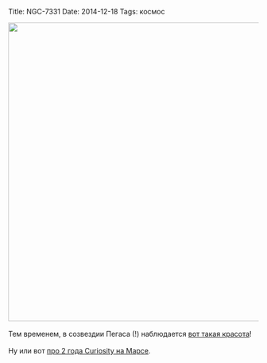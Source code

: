 Title: NGC-7331
Date: 2014-12-18
Tags: космос

<div class="text"><img src="https://dl.dropboxusercontent.com/u/140528/site/ngc-7331.jpg" width="600" /><br /><br />
Тем временем, в созвездии Пегаса (!) наблюдается <a href="http://apod.nasa.gov/apod/ap141218.html">вот такая красота</a>!<br /><br />
Ну или вот <a href="http://www.nytimes.com/interactive/2014/12/09/science/space/curiosity-rover-28-months-on-mars.html?_r=2">про  2 года Curiosity на Марсе</a>.</div>